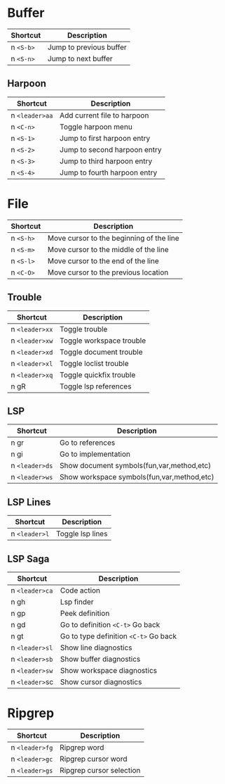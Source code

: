 # Buffer

| Shortcut  | Description             |
| --------- | ----------------------- |
| n `<S-b>` | Jump to previous buffer |
| n `<S-n>` | Jump to next buffer     |

## Harpoon

| Shortcut       | Description                  |
| -------------- | ---------------------------- |
| n `<leader>aa` | Add current file to harpoon  |
| n `<C-n>`      | Toggle harpoon menu          |
| n `<S-1>`      | Jump to first harpoon entry  |
| n `<S-2>`      | Jump to second harpoon entry |
| n `<S-3>`      | Jump to third harpoon entry  |
| n `<S-4>`      | Jump to fourth harpoon entry |

# File

| Shortcut  | Description                              |
| --------- | ---------------------------------------- |
| n `<S-h>` | Move cursor to the beginning of the line |
| n `<S-m>` | Move cursor to the middle of the line    |
| n `<S-l>` | Move cursor to the end of the line       |
| n `<C-O>` | Move cursor to the previous location     |

## Trouble

| Shortcut       | Description              |
| -------------- | ------------------------ |
| n `<leader>xx` | Toggle trouble           |
| n `<leader>xw` | Toggle workspace trouble |
| n `<leader>xd` | Toggle document trouble  |
| n `<leader>xl` | Toggle loclist trouble   |
| n `<leader>xq` | Toggle quickfix trouble  |
| n gR           | Toggle lsp references    |

## LSP

| Shortcut       | Description                                |
| -------------- | ------------------------------------------ |
| n gr           | Go to references                           |
| n gi           | Go to implementation                       |
| n `<leader>ds` | Show document symbols(fun,var,method,etc)  |
| n `<leader>ws` | Show workspace symbols(fun,var,method,etc) |

## LSP Lines

| Shortcut      | Description      |
| ------------- | ---------------- |
| n `<leader>l` | Toggle lsp lines |

## LSP Saga

| Shortcut       | Description                           |
| -------------- | ------------------------------------- |
| n `<leader>ca` | Code action                           |
| n gh           | Lsp finder                            |
| n gp           | Peek definition                       |
| n gd           | Go to definition `<C-t>` Go back      |
| n gt           | Go to type definition `<C-t>` Go back |
| n `<leader>sl` | Show line diagnostics                 |
| n `<leader>sb` | Show buffer diagnostics               |
| n `<leader>sw` | Show workspace diagnostics            |
| n `<leader>`sc | Show cursor diagnostics               |

# Ripgrep

| Shortcut       | Description              |
| -------------- | ------------------------ |
| n `<leader>fg` | Ripgrep word             |
| n `<leader>gc` | Ripgrep cursor word      |
| n `<leader>gs` | Ripgrep cursor selection |
